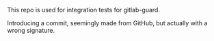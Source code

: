 This repo is used for integration tests for gitlab-guard.  

Introducing a commit, seemingly made from GitHub, but actually with a wrong signature.  
